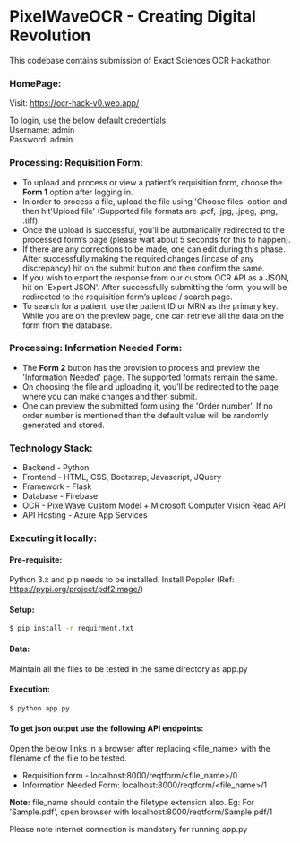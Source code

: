 # PixelWaveOCR - Creating Digital Revolution

This codebase contains submission of Exact Sciences OCR Hackathon

### HomePage:
Visit: https://ocr-hack-v0.web.app/
 
To login, use the below default credentials:  
Username: admin  
Password: admin

### Processing: Requisition Form: 
  -  To upload and process or view a patient’s requisition form, choose the **Form 1** option after logging in. 
  -  In order to process a file, upload the file using 'Choose files' option and then hit'Upload file' (Supported file formats are .pdf, .jpg, .jpeg, .png, .tiff). 
  -  Once the upload is successful, you’ll be automatically redirected to the processed form’s page (please wait about 5 seconds for this to happen). 
  -  If there are any corrections to be made, one can edit during this phase. After successfully making the required changes (incase of any discrepancy) hit on the submit button and then confirm the same. 
  -  If you wish to export the response from our custom OCR API as a JSON, hit on 'Export JSON'. After successfully submitting the form, you will be redirected to the requisition form’s upload / search page.
  -  To search for a patient, use the patient ID or MRN as the primary key. While you are on the preview page, one can retrieve all the data on the form from the database.

### Processing: Information Needed Form: 
  -  The **Form 2** button has the provision to process and preview the 'Information Needed' page. The supported formats remain the same. 
  -  On choosing the file and uploading it, you’ll be redirected to the page where you can make changes and then submit. 
  -  One can preview the submitted form using the 'Order number'. If no order number is mentioned then the default value will be randomly generated and stored. 

### Technology Stack:
 - Backend - Python
 - Frontend - HTML, CSS, Bootstrap, Javascript, JQuery
 - Framework - Flask
 - Database - Firebase
 - OCR - PixelWave Custom Model + Microsoft Computer Vision Read API
 - API Hosting - Azure App Services

### Executing it locally:
#### Pre-requisite:
Python 3.x and pip needs to be installed.
Install Poppler (Ref: https://pypi.org/project/pdf2image/) 

#### Setup:
```sh
$ pip install -r requirment.txt
```
#### Data:
Maintain all the files to be tested in the same directory as app.py

#### Execution:
```sh
$ python app.py
```
#### To get json output use the following API endpoints:
Open the below links in a browser after replacing <file_name> with the filename of the file to be tested.
  - Requisition form - localhost:8000/reqtform/<file_name>/0
  - Information Needed Form: localhost:8000/reqtform/<file_name>/1

**Note:** file_name should contain the filetype extension also. Eg: For 'Sample.pdf', open browser with localhost:8000/reqtform/Sample.pdf/1

Please note internet connection is mandatory for running app.py
